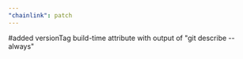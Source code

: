 ```yaml
---
"chainlink": patch
---
```


#added versionTag build-time attribute with output of "git describe --always"
